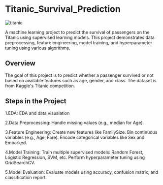 # Titanic_Survival_Prediction

![titanic](https://github.com/user-attachments/assets/2fe6e9f6-6d51-42d8-aea6-d233d129db56)

A machine learning project to predict the survival of passengers on the Titanic using supervised learning models. This project demonstrates data preprocessing, feature engineering, model training, and hyperparameter tuning using various algorithms.

## Overview
The goal of this project is to predict whether a passenger survived or not based on available features such as age, gender, and class. The dataset is from Kaggle's Titanic competition.

## Steps in the Project

1.EDA:
EDA and data visualation

2.Data Preprocessing:
Handle missing values (e.g., median for Age).

3.Feature Engineering:
Create new features like FamilySize.
Bin continuous variables (e.g., Age, Fare).
Encode categorical variables like Sex and Embarked.

4.Model Training:
Train multiple supervised models: Random Forest, Logistic Regression, SVM, etc.
Perform hyperparameter tuning using GridSearchCV.

5.Model Evaluation:
Evaluate models using accuracy, confusion matrix, and classification report.
